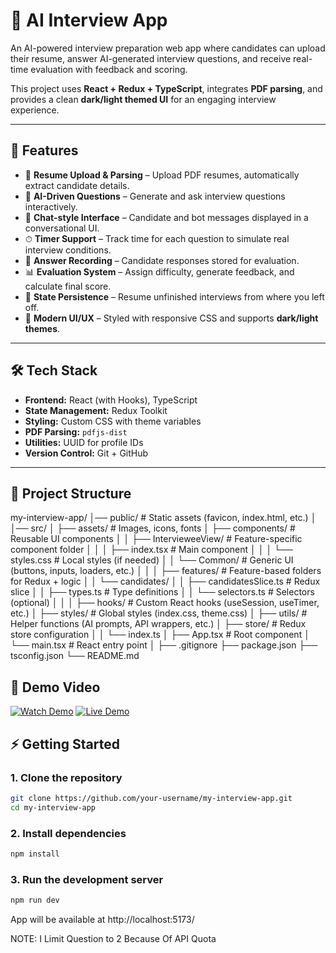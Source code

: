 # 🎯 AI Interview App

An AI-powered interview preparation web app where candidates can upload their resume, answer AI-generated interview questions, and receive real-time evaluation with feedback and scoring.  

This project uses **React + Redux + TypeScript**, integrates **PDF parsing**, and provides a clean **dark/light themed UI** for an engaging interview experience.  

---

## 🚀 Features

- 📄 **Resume Upload & Parsing** – Upload PDF resumes, automatically extract candidate details.  
- 🤖 **AI-Driven Questions** – Generate and ask interview questions interactively.  
- 💬 **Chat-style Interface** – Candidate and bot messages displayed in a conversational UI.  
- ⏱ **Timer Support** – Track time for each question to simulate real interview conditions.  
- 📝 **Answer Recording** – Candidate responses stored for evaluation.  
- 📊 **Evaluation System** – Assign difficulty, generate feedback, and calculate final score.  
- 💾 **State Persistence** – Resume unfinished interviews from where you left off.  
- 🎨 **Modern UI/UX** – Styled with responsive CSS and supports **dark/light themes**.  

---

## 🛠️ Tech Stack

- **Frontend:** React (with Hooks), TypeScript  
- **State Management:** Redux Toolkit  
- **Styling:** Custom CSS with theme variables  
- **PDF Parsing:** `pdfjs-dist`  
- **Utilities:** UUID for profile IDs  
- **Version Control:** Git + GitHub  

---

## 📂 Project Structure
my-interview-app/
│── public/                  # Static assets (favicon, index.html, etc.)
│
│── src/
│   ├── assets/              # Images, icons, fonts
│   ├── components/          # Reusable UI components
│   │   ├── IntervieweeView/ # Feature-specific component folder
│   │   │   ├── index.tsx    # Main component
│   │   │   └── styles.css   # Local styles (if needed)
│   │   └── Common/          # Generic UI (buttons, inputs, loaders, etc.)
│   │
│   ├── features/            # Feature-based folders for Redux + logic
│   │   └── candidates/
│   │       ├── candidatesSlice.ts # Redux slice
│   │       ├── types.ts          # Type definitions
│   │       └── selectors.ts      # Selectors (optional)
│   │
│   ├── hooks/               # Custom React hooks (useSession, useTimer, etc.)
│   ├── styles/              # Global styles (index.css, theme.css)
│   ├── utils/               # Helper functions (AI prompts, API wrappers, etc.)
│   ├── store/               # Redux store configuration
│   │   └── index.ts
│   ├── App.tsx              # Root component
│   └── main.tsx             # React entry point
│
├── .gitignore
├── package.json
├── tsconfig.json
└── README.md


## 🎥 Demo Video
[![Watch Demo](https://img.shields.io/badge/Watch-Demo-red?style=for-the-badge&logo=youtube)](https://drive.google.com/file/d/1l8DVhR-JnpC7DdeEDbHQ0yjV0ezkx_DT/view?usp=drive_link)
[![Live Demo](https://img.shields.io/badge/Live-Demo-brightgreen?style=for-the-badge&logo=vercel)](https://ai-interview-six-kappa.vercel.app/)



## ⚡ Getting Started

### 1. Clone the repository
```bash
git clone https://github.com/your-username/my-interview-app.git
cd my-interview-app
```
### 2. Install dependencies
```bash
npm install
```
### 3. Run the development server
```bash
npm run dev
```
App will be available at http://localhost:5173/

NOTE: I Limit Question to 2 Because Of API Quota